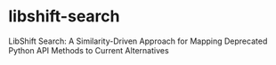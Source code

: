 # libshift-search
LibShift Search: A Similarity-Driven Approach for Mapping Deprecated Python API Methods to Current Alternatives

